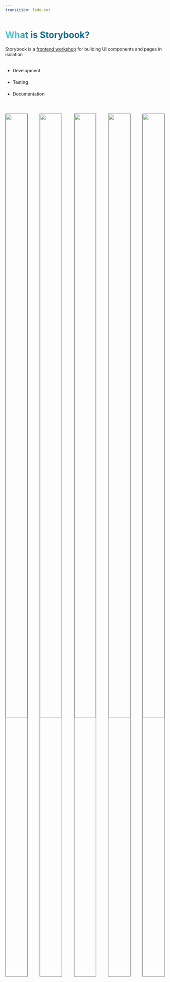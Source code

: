 ```yaml
---
transition: fade-out
---
```


# What is Storybook?

Storybook is a [frontend workshop](https://bradfrost.com/blog/post/a-frontend-workshop-environment/) for building UI components and pages in isolation

<ul>
  <li data-id="anchor1">Development</li>
  <li v-click="1" data-id="anchor2">Testing</li>
  <li v-click="4" data-id="anchor3">Documentation</li>
</ul>

<div class="wrapper">
  <img data-id="anchor4" src="/general/development.png"/>
  <img v-click="1" data-id="anchor5" src="/general/component_testing.png"/>
  <img v-click="2" data-id="anchor6" src="/general/visual_testing.png" />
  <img v-click="3" data-id="anchor_a11y" src="/general/a11y.png"/>
  <img v-click="4" data-id="anchor7" src="/general/documentation.png"/>
</div>

<FancyArrow color="orange" roughness="2"  pos2="top"
    q1="[data-id=anchor1]"
    q2="[data-id=anchor4]"
/>
<FancyArrow v-click="1" color="lime" roughness="2" pos2="top"
    q1="[data-id=anchor2]"
    q2="[data-id=anchor5]"
>Component Testing</FancyArrow>
<FancyArrow v-click="2" color="lime" roughness="2" pos2="top"
    q1="[data-id=anchor2]"
    q2="[data-id=anchor6]"
>Visual Testing</FancyArrow>
<FancyArrow v-click="3" color="lime" roughness="2" pos2="top"
    q1="[data-id=anchor2]"
    q2="[data-id=anchor_a11y]"
>a11y Testing</FancyArrow>
<FancyArrow v-click="4" color="sky" roughness="2" pos2="top"
    q1="[data-id=anchor3]"
    q2="[data-id=anchor7]"
/>

<!--
You can have `style` tag in markdown to override the style for the current page.
Learn more: https://sli.dev/features/slide-scope-style
-->

<style>
li {
  width: 200px;
}

h1 {
  background-color: #2B90B6;
  background-image: linear-gradient(45deg, #4EC5D4 10%, #146b8c 20%);
  background-size: 100%;
  -webkit-background-clip: text;
  -moz-background-clip: text;
  -webkit-text-fill-color: transparent;
  -moz-text-fill-color: transparent;
}

.wrapper {
  height: 400px;
  display: grid;
  grid-template-columns: repeat(5, 1fr);
  grid-auto-flow: dense;
  gap: 40px;
  padding-top: 20px;

  img {
    width: 100%;
    height: 70%;
    object-fit: contain;
    border: 1px solid #666;
  }
}
</style>
<!--
Here is another comment.
-->

---
transition: slide-up
level: 2
---

# Why build UIs in Isolation? - The Problem

<figure>
  <img src="/general/problem.png"/>
  <figcaption>https://storybook.js.org/docs-assets/8.6/get-started/multiverse.png</figcaption>
</figure>

---
transition: slide-up
layout: two-cols-header
layoutClass: gap-16
level: 2
---

# Why build UIs in Isolation? - The Solution

::left::



Every piece of UI is a [component](https://www.componentdriven.org/)

> You do not need to spin up the whole app to see how they render. You can render a specific variation in isolation by passing props, mocking data or faking events

::right::

<figure>
  <SlidevVideo autoplay controls>
    <source src="/videos/whats-a-story.mp4" type="video/mp4" />
    <p>
      Your browser does not support videos. You may download it
      <a href="https://storybook.js.org/docs-assets/8.6/get-started/whats-a-story.mp4">here</a>.
    </p>
  </SlidevVideo>
  <figcaption>https://storybook.js.org/docs-assets/8.6/get-started/whats-a-story.mp4</figcaption>
</figure>

---
transition: slide-up
layout: two-cols-header
layoutClass: gap-16
level: 2
---

# Why build UIs in Isolation? - The Solution

UI-Variations are defined in Stories using the [CSF-Standard](https://github.com/ComponentDriven/csf)

> [Storybook uses the CSF-Standard since version 5.2](https://storybook.js.org/blog/component-story-format/)

::left::

<figure>
  <SlidevVideo autoplay controls>
    <source src="/videos/7.0-storybook-hero-video.mp4" type="video/mp4" />
    <p>
      Your browser does not support videos. You may download it
      <a href="https://storybook.js.org/docs-assets/8.6/get-started/7.0-storybook-hero-video.mp4">here</a>.
    </p>
  </SlidevVideo>
  <figcaption>https://storybook.js.org/docs-assets/8.6/get-started/7.0-storybook-hero-video.mp4</figcaption>
</figure>

::right::

```ts {monaco}
import type { Meta, StoryObj } from '@storybook/react';
import { Histogram } from './Histogram';

const meta: Meta<typeof Histogram> = {
  component: Histogram,
};

export default meta;
type Story = StoryObj<typeof Histogram>;

export const Default: Story = {
  args: {
    dataType: 'latency',
    showHistogramLabels: true,
    histogramAccentColor: '#1EA7FD',
    label: 'Latency distribution',
  },
};
```

---
transition: slide-up
layout: two-cols-header
layoutClass: gap-16
level: 2
---

# Why build UIs in Isolation? - The Solution

Benefits:

- **Verify hard-to-reach edge cases of UI:** context, API requests, device features, ... can be mocked via Addons
- **Test UIs with less effort and no flakes:** [Stories can be used as Unit-Tests](https://storybook.js.org/docs/writing-tests/import-stories-in-tests/stories-in-unit-tests)
- **UI Documentation for the team:** Easy to find and reuse existing UI Patterns
- **Stories show how UI actually works**: Shareable with team members, stakeholders, customers, ...
- **Automate UI Workflows in CI:** Testing, Reviews, ...

<style>
  li {
    padding-top: 20px;
  }
</style>

---
transition: slide-up
layout: two-cols-header
layoutClass: gap-8
level: 2
---

# Design System Workflow

::left::

## [Brad Frost´s workflow](https://storybook.js.org/blog/why-most-design-systems-implode/)

1. **Develop** component states and variants in a universal format called stories.
2. **Review** them during development to verify appearance
3. **Test** stories during QA with built-in testing for accessibility, interaction, visual regression
4. **Document** components automatically and publish that documentation online
5. **Share** components in other workflows like external sites, Figma, Notion

::right::

<figure>
  <img src="/general/workflow.png"/>
  <figcaption>https://storybookblog.ghost.io/content/images/size/w1000/2022/06/pasted-image-0-3.png</figcaption>
</figure>

---

# Works with a lot of other Tools

e.g.

<div class="wrapper">
  <skill-icons-angular-dark/>
  <skill-icons-react-dark/>
  <skill-icons-nextjs-light/>
  <skill-icons-vuejs-dark/>
  <skill-icons-svelte/>
  <skill-icons-tailwindcss-dark/>
  <skill-icons-figma-dark/>
</div>

<style>
  .wrapper {
  height: 100%;
  display: grid;
  grid-template-columns: repeat(5, 1fr);
  grid-auto-flow: dense;
  padding-top: 40px;

  .wrapper > * {
    width: 100%;
    height: 100%;
    object-fit: contains;
    border: 1px solid #666;
  }

  svg {
    width: 3em;
    height: 3em;
  }
}
</style>